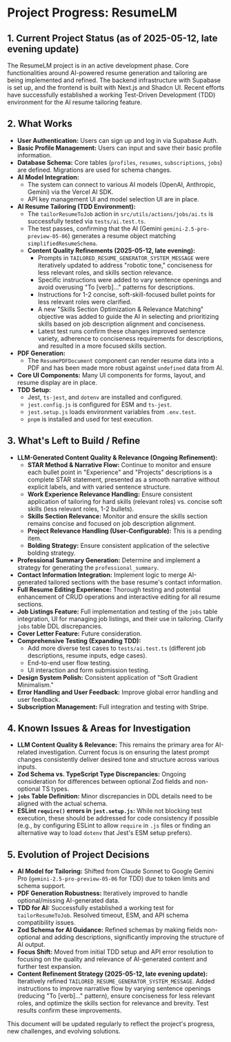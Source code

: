 # Project Progress: ResumeLM

## 1. Current Project Status (as of 2025-05-12, late evening update)

The ResumeLM project is in an active development phase. Core functionalities around AI-powered resume generation and tailoring are being implemented and refined. The backend infrastructure with Supabase is set up, and the frontend is built with Next.js and Shadcn UI. Recent efforts have successfully established a working Test-Driven Development (TDD) environment for the AI resume tailoring feature.

## 2. What Works

*   **User Authentication:** Users can sign up and log in via Supabase Auth.
*   **Basic Profile Management:** Users can input and save their basic profile information.
*   **Database Schema:** Core tables (`profiles`, `resumes`, `subscriptions`, `jobs`) are defined. Migrations are used for schema changes.
*   **AI Model Integration:**
    *   The system can connect to various AI models (OpenAI, Anthropic, Gemini) via the Vercel AI SDK.
    *   API key management UI and model selection UI are in place.
*   **AI Resume Tailoring (TDD Environment):**
    *   The `tailorResumeToJob` action in `src/utils/actions/jobs/ai.ts` is successfully tested via `tests/ai.test.ts`.
    *   The test passes, confirming that the AI (Gemini `gemini-2.5-pro-preview-05-06`) generates a resume object matching `simplifiedResumeSchema`.
    *   **Content Quality Refinements (2025-05-12, late evening):**
        *   Prompts in `TAILORED_RESUME_GENERATOR_SYSTEM_MESSAGE` were iteratively updated to address "robotic tone," conciseness for less relevant roles, and skills section relevance.
        *   Specific instructions were added to vary sentence openings and avoid overusing "To [verb]..." patterns for descriptions.
        *   Instructions for 1-2 concise, soft-skill-focused bullet points for less relevant roles were clarified.
        *   A new "Skills Section Optimization & Relevance Matching" objective was added to guide the AI in selecting and prioritizing skills based on job description alignment and conciseness.
        *   Latest test runs confirm these changes improved sentence variety, adherence to conciseness requirements for descriptions, and resulted in a more focused skills section.
*   **PDF Generation:**
    *   The `ResumePDFDocument` component can render resume data into a PDF and has been made more robust against `undefined` data from AI.
*   **Core UI Components:** Many UI components for forms, layout, and resume display are in place.
*   **TDD Setup:**
    *   Jest, `ts-jest`, and `dotenv` are installed and configured.
    *   `jest.config.js` is configured for ESM and `ts-jest`.
    *   `jest.setup.js` loads environment variables from `.env.test`.
    *   `pnpm` is installed and used for test execution.

## 3. What's Left to Build / Refine

*   **LLM-Generated Content Quality & Relevance (Ongoing Refinement):**
    *   **STAR Method & Narrative Flow:** Continue to monitor and ensure each bullet point in "Experience" and "Projects" descriptions is a complete STAR statement, presented as a smooth narrative without explicit labels, and with varied sentence structure.
    *   **Work Experience Relevance Handling:** Ensure consistent application of tailoring for hard skills (relevant roles) vs. concise soft skills (less relevant roles, 1-2 bullets).
    *   **Skills Section Relevance:** Monitor and ensure the skills section remains concise and focused on job description alignment.
    *   **Project Relevance Handling (User-Configurable):** This is a pending item.
    *   **Bolding Strategy:** Ensure consistent application of the selective bolding strategy.
*   **Professional Summary Generation:** Determine and implement a strategy for generating the `professional_summary`.
*   **Contact Information Integration:** Implement logic to merge AI-generated tailored sections with the base resume's contact information.
*   **Full Resume Editing Experience:** Thorough testing and potential enhancement of CRUD operations and interactive editing for all resume sections.
*   **Job Listings Feature:** Full implementation and testing of the `jobs` table integration, UI for managing job listings, and their use in tailoring. Clarify `jobs` table DDL discrepancies.
*   **Cover Letter Feature:** Future consideration.
*   **Comprehensive Testing (Expanding TDD):**
    *   Add more diverse test cases to `tests/ai.test.ts` (different job descriptions, resume inputs, edge cases).
    *   End-to-end user flow testing.
    *   UI interaction and form submission testing.
*   **Design System Polish:** Consistent application of "Soft Gradient Minimalism."
*   **Error Handling and User Feedback:** Improve global error handling and user feedback.
*   **Subscription Management:** Full integration and testing with Stripe.

## 4. Known Issues & Areas for Investigation

*   **LLM Content Quality & Relevance:** This remains the primary area for AI-related investigation. Current focus is on ensuring the latest prompt changes consistently deliver desired tone and structure across various inputs.
*   **Zod Schema vs. TypeScript Type Discrepancies:** Ongoing consideration for differences between optional Zod fields and non-optional TS types.
*   **`jobs` Table Definition:** Minor discrepancies in DDL details need to be aligned with the actual schema.
*   **ESLint `require()` errors in `jest.setup.js`:** While not blocking test execution, these should be addressed for code consistency if possible (e.g., by configuring ESLint to allow `require` in `.js` files or finding an alternative way to load `dotenv` that Jest's ESM setup prefers).

## 5. Evolution of Project Decisions

*   **AI Model for Tailoring:** Shifted from Claude Sonnet to Google Gemini Pro (`gemini-2.5-pro-preview-05-06` for TDD) due to token limits and schema support.
*   **PDF Generation Robustness:** Iteratively improved to handle optional/missing AI-generated data.
*   **TDD for AI:** Successfully established a working test for `tailorResumeToJob`. Resolved timeout, ESM, and API schema compatibility issues.
*   **Zod Schema for AI Guidance:** Refined schemas by making fields non-optional and adding descriptions, significantly improving the structure of AI output.
*   **Focus Shift:** Moved from initial TDD setup and API error resolution to focusing on the quality and relevance of AI-generated content and further test expansion.
*   **Content Refinement Strategy (2025-05-12, late evening update):** Iteratively refined `TAILORED_RESUME_GENERATOR_SYSTEM_MESSAGE`. Added instructions to improve narrative flow by varying sentence openings (reducing "To [verb]..." pattern), ensure conciseness for less relevant roles, and optimize the skills section for relevance and brevity. Test results confirm these improvements.

This document will be updated regularly to reflect the project's progress, new challenges, and evolving solutions.

